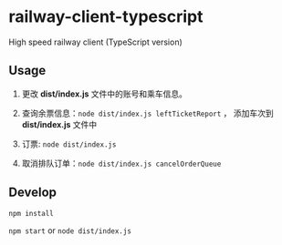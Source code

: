 # railway-client-typescript
High speed railway client (TypeScript version)


## Usage
1. 更改 **dist/index.js** 文件中的账号和乘车信息。

2. 查询余票信息：`node dist/index.js leftTicketReport` ， 添加车次到 **dist/index.js** 文件中

3. 订票: `node dist/index.js`

4. 取消排队订单：`node dist/index.js cancelOrderQueue`


## Develop

`npm install`

`npm start` or `node dist/index.js`
